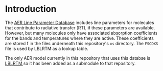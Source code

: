 # Introduction

The [AER Line Parameter Database](http://rtweb.aer.com/line_param_frame.html) includes line parameters for molecules that contribute to radiative transfer (RT), if these parameters are available. However, but many molecules only have associated absorption coefficients for the bands and temperatures where they are active. These coefficients are stored f in the files underneath this repository's `xs` directory. The `FSCDXS` file is used by LBLRTM as a lookup table.

The only AER model currently in this repository that uses this databse is [LBLRTM](https://github.com/AER-RC/LBLRTM),so it has been added as a submodule to that repository.
